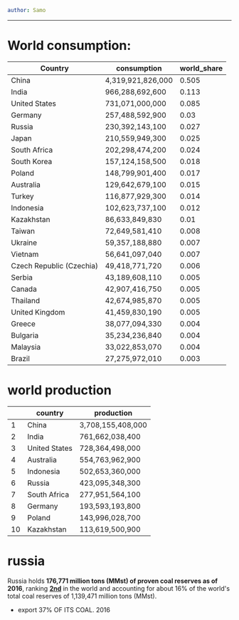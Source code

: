 ```yaml
author: Samo
```

---

# World consumption:

| Country                  | consumption       | world_share |
| ------------------------ | ----------------- | ----------- |
| China                    | 4,319,921,826,000 | 0.505       |
| India                    | 966,288,692,600   | 0.113       |
| United States            | 731,071,000,000   | 0.085       |
| Germany                  | 257,488,592,900   | 0.03        |
| Russia                   | 230,392,143,100   | 0.027       |
| Japan                    | 210,559,949,300   | 0.025       |
| South Africa             | 202,298,474,200   | 0.024       |
| South Korea              | 157,124,158,500   | 0.018       |
| Poland                   | 148,799,901,400   | 0.017       |
| Australia                | 129,642,679,100   | 0.015       |
| Turkey                   | 116,877,929,300   | 0.014       |
| Indonesia                | 102,623,737,100   | 0.012       |
| Kazakhstan               | 86,633,849,830    | 0.01        |
| Taiwan                   | 72,649,581,410    | 0.008       |
| Ukraine                  | 59,357,188,880    | 0.007       |
| Vietnam                  | 56,641,097,040    | 0.007       |
| Czech Republic (Czechia) | 49,418,771,720    | 0.006       |
| Serbia                   | 43,189,608,110    | 0.005       |
| Canada                   | 42,907,416,750    | 0.005       |
| Thailand                 | 42,674,985,870    | 0.005       |
| United Kingdom           | 41,459,830,190    | 0.005       |
| Greece                   | 38,077,094,330    | 0.004       |
| Bulgaria                 | 35,234,236,840    | 0.004       |
| Malaysia                 | 33,022,853,070    | 0.004       |
| Brazil                   | 27,275,972,010    | 0.003       |

# world production

|     | country       | production        | 
| --- | ------------- | ----------------- |
| 1   | China         | 3,708,155,408,000 |
| 2   | India         | 761,662,038,400   |
| 3   | United States | 728,364,498,000   |
| 4   | Australia     | 554,763,962,900   |
| 5   | Indonesia     | 502,653,360,000   |
| 6   | Russia        | 423,095,348,300   |
| 7   | South Africa  | 277,951,564,100   |
| 8   | Germany       | 193,593,193,800   |
| 9   | Poland        | 143,996,028,700   |
| 10  | Kazakhstan    | 113,619,500,900   |


# russia
Russia holds **176,771 million tons (MMst) of proven coal reserves as of 2016**, ranking [**2nd**](https://www.worldometers.info/coal/coal-reserves-by-country/#russia) in the world and accounting for about 16% of the world's total coal reserves of 1,139,471 million tons (MMst).
+ export 37% OF ITS COAL. 2016